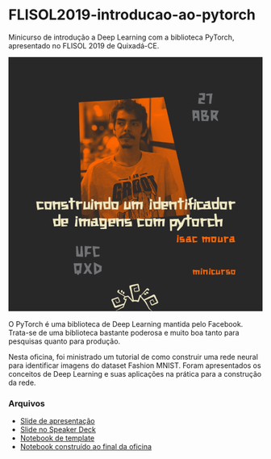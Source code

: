 # FLISOL2019-introducao-ao-pytorch
Minicurso de introdução a Deep Learning com a biblioteca PyTorch, apresentado no FLISOL 2019 de Quixadá-CE.

![Banner de divulgação do minicurso](./banner_minicurso_pytorch.png)

O PyTorch é uma biblioteca de Deep Learning mantida pelo Facebook. Trata-se de uma biblioteca bastante poderosa e muito boa tanto para pesquisas quanto para produção.

Nesta oficina, foi ministrado um tutorial de como construir uma rede neural para identificar imagens do dataset Fashion MNIST. Foram apresentados os conceitos de Deep Learning e suas aplicações na prática para a construção da rede.

### Arquivos
- [Slide de apresentação](https://github.com/isacmoura/FLISOL2019-introducao-ao-pytorch/blob/master/FLISol%202019%20-%20Identificador%20de%20Imagens%20com%20PyTorch.pdf)
- [Slide no Speaker Deck](https://speakerdeck.com/isacmoura/criando-um-identificador-de-imagens-com-pytorch)
- [Notebook de template](https://github.com/isacmoura/FLISOL2019-introducao-ao-pytorch/blob/master/minicurso_pytorch_template.ipynb)
- [Notebook construído ao final da oficina](https://github.com/isacmoura/FLISOL2019-introducao-ao-pytorch/blob/master/identificador-de-imagens.ipynb)

